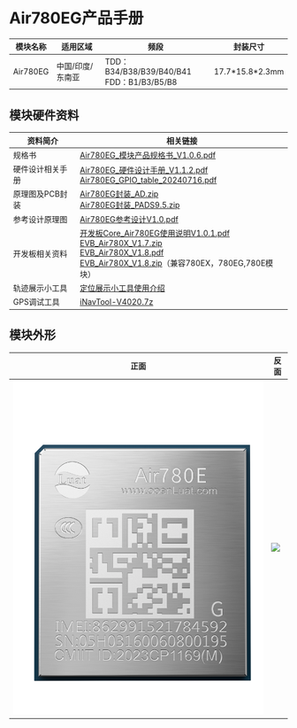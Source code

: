 # Air780EG产品手册

| 模块名称 | 适用区域         | 频段                                            | 封装尺寸          |
| -------- | ---------------- | ----------------------------------------------- | ----------------- |
| Air780EG | 中国/印度/东南亚 | TDD：B34/B38/B39/B40/B41 <br />FDD：B1/B3/B5/B8 | 17.7\*15.8\*2.3mm |

## 模块硬件资料

| 资料简介         | 相关链接                                                                                                                                                                                                                                                                                                                                                                                                                                                                                                                                                                        |
| ---------------- | ------------------------------------------------------------------------------------------------------------------------------------------------------------------------------------------------------------------------------------------------------------------------------------------------------------------------------------------------------------------------------------------------------------------------------------------------------------------------------------------------------------------------------------------------------------------------------- |
| 规格书           | [Air780EG_模块产品规格书_V1.0.6.pdf](https://cdn.openluat-luatcommunity.openluat.com/attachment/20240903103053097_Air780EG_模块产品规格书_V1.0.6.pdf)                                                                                                                                                                                                                                                                                                                                                                                                                              |
| 硬件设计相关手册 | [Air780EG_硬件设计手册_V1.1.2.pdf](https://cdn.openluat-luatcommunity.openluat.com/attachment/20240819170805106_Air780EG_硬件设计手册_V1.1.2.pdf)<br />[Air780EG_GPIO_table_20240716.pdf](https://cdn.openluat-luatcommunity.openluat.com/attachment/20240716142205812_Air780E&Air780EG&Air780EX&Air700E_GPIO_table_20240716.pdf)                                                                                                                                                                                                                                                   |
| 原理图及PCB封装  | [Air780EG封装_AD.zip](https://cdn.openluat-luatcommunity.openluat.com/attachment/20221221141709035_Air780EG封装_AD.zip)<br />[Air780EG封装_PADS9.5.zip](https://cdn.openluat-luatcommunity.openluat.com/attachment/20221221141723631_Air780EG封装_PADS9.5.zip)                                                                                                                                                                                                                                                                                                                      |
| 参考设计原理图   | [Air780EG参考设计V1.0.pdf](https://cdn.openluat-luatcommunity.openluat.com/attachment/20230824162602260_20221224160041758_Air780EG参考设计V1.0.pdf)                                                                                                                                                                                                                                                                                                                                                                                                                                |
| 开发板相关资料   | [开发板Core_Air780EG使用说明V1.0.1.pdf](https://cdn.openluat-luatcommunity.openluat.com/attachment/20230331173112806_开发板Core_Air780EG使用说明V1.0.1.pdf)<br />[EVB_Air780X_V1.7.zip](https://cdn.openluat-luatcommunity.openluat.com/attachment/20221221141751177_EVB_Air780X_V1.7.zip)<br />[EVB_Air780X_V1.8.pdf](https://cdn.openluat-luatcommunity.openluat.com/attachment/20231222160117780_EVB_Air780X_V1.8.pdf)<br />[EVB_Air780X_V1.8.zip](https://cdn.openluat-luatcommunity.openluat.com/attachment/20230329163731051_EVB_Air780X_V1.8.zip)（兼容780EX，780EG,780E模块） |
| 轨迹展示小工具   | [定位展示小工具使用介绍](https://doc.openluat.com/article/4980 "DOC社区定位展示小工具使用介绍")                                                                                                                                                                                                                                                                                                                                                                                                                                                                                       |
| GPS调试工具      | [iNavTool-V4020.7z](https://cdn.openluat-luatcommunity.openluat.com/attachment/20240816143801749_iNavTool-V4020.7z)                                                                                                                                                                                                                                                                                                                                                                                                                                                                |

## 模块外形

| 正面                   | 反面                          |
| ---------------------- | ----------------------------- |
| ![](./image/780EG.png) | ![](./image/780E系列反面.png) |

## 
